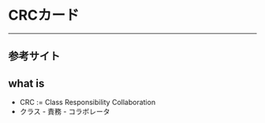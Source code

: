 CRCカード
==================
-----------------------

## 参考サイト

## what is
* CRC := Class Responsibility Collaboration
* クラス - 責務 - コラボレータ

